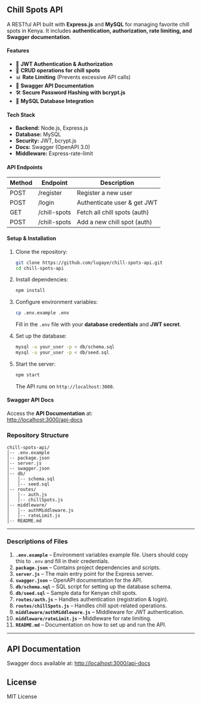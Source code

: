 ## **Chill Spots API**
A RESTful API built with **Express.js** and **MySQL** for managing favorite chill spots in Kenya. It includes **authentication, authorization, rate limiting, and Swagger documentation**.

#### **Features**
- 🔐 **JWT Authentication & Authorization**
- 📌 **CRUD operations for chill spots**
- 📊 **Rate Limiting** (Prevents excessive API calls)
- 📜 **Swagger API Documentation**
- 🛠️ **Secure Password Hashing with bcrypt.js**
- 📡 **MySQL Database Integration**

#### **Tech Stack**
- **Backend:** Node.js, Express.js
- **Database:** MySQL
- **Security:** JWT, bcrypt.js
- **Docs:** Swagger (OpenAPI 3.0)
- **Middleware:** Express-rate-limit

#### **API Endpoints**

| Method | Endpoint        | Description                     |
|--------|----------------|---------------------------------|
| POST   | /register      | Register a new user            |
| POST   | /login         | Authenticate user & get JWT    |
| GET    | /chill-spots   | Fetch all chill spots (auth)   |
| POST   | /chill-spots   | Add a new chill spot (auth)    |

#### **Setup & Installation**
1. Clone the repository:  
   ```sh
   git clone https://github.com/lugaye/chill-spots-api.git
   cd chill-spots-api
   ```
2. Install dependencies:  
   ```sh
   npm install
   ```
3. Configure environment variables:  
   ```sh
   cp .env.example .env
   ```
   Fill in the `.env` file with your **database credentials** and **JWT secret**.

4. Set up the database:  
   ```sh
   mysql -u your_user -p < db/schema.sql
   mysql -u your_user -p < db/seed.sql
   ```

5. Start the server:  
   ```sh
   npm start
   ```
   The API runs on `http://localhost:3000`.

#### **Swagger API Docs**
Access the **API Documentation** at:  
[http://localhost:3000/api-docs](http://localhost:3000/api-docs)


### **Repository Structure**
```
chill-spots-api/
│-- .env.example
│-- package.json
│-- server.js
│-- swagger.json
│-- db/
│   │-- schema.sql
│   │-- seed.sql
│-- routes/
│   │-- auth.js
│   │-- chillSpots.js
│-- middleware/
│   │-- authMiddleware.js
│   │-- rateLimit.js
│-- README.md
```

---

### **Descriptions of Files**
1. **`.env.example`** – Environment variables example file. Users should copy this to `.env` and fill in their credentials.
2. **`package.json`** – Contains project dependencies and scripts.
3. **`server.js`** – The main entry point for the Express server.
4. **`swagger.json`** – OpenAPI documentation for the API.
5. **`db/schema.sql`** – SQL script for setting up the database schema.
6. **`db/seed.sql`** – Sample data for Kenyan chill spots.
7. **`routes/auth.js`** – Handles authentication (registration & login).
8. **`routes/chillSpots.js`** – Handles chill spot-related operations.
9. **`middleware/authMiddleware.js`** – Middleware for JWT authentication.
10. **`middleware/rateLimit.js`** – Middleware for rate limiting.
11. **`README.md`** – Documentation on how to set up and run the API.

---

## API Documentation
Swagger docs available at: [http://localhost:3000/api-docs](http://localhost:3000/api-docs)

## License
MIT License
```
